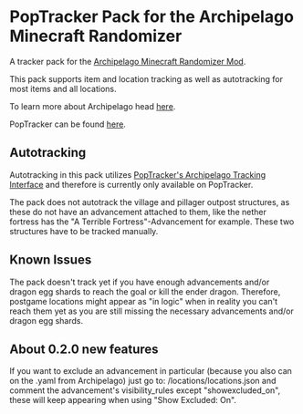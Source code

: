 # PopTracker Pack for the Archipelago Minecraft Randomizer

A tracker pack for the [Archipelago Minecraft Randomizer Mod](https://github.com/KonoTyran/Minecraft_AP_Randomizer).

This pack supports item and location tracking as well as autotracking for most items and all locations.

To learn more about Archipelago head [here](https://archipelago.gg).

PopTracker can be found [here](https://github.com/black-sliver/PopTracker).

## Autotracking

Autotracking in this pack
utilizes [PopTracker's Archipelago Tracking Interface](https://github.com/black-sliver/PopTracker/blob/master/doc/AUTOTRACKING.md#archipelago-interface)
and therefore is currently only available on PopTracker.

The pack does not autotrack the village and pillager outpost structures, as these do not have an advancement attached to
them, like the nether fortress has the "A Terrible Fortress"-Advancement for example. These two structures have to be
tracked manually.

## Known Issues

The pack doesn't track yet if you have enough advancements and/or dragon egg shards to reach the goal or kill the ender
dragon. Therefore, postgame locations might appear as "in logic" when in reality you can't reach them yet as you are
still missing the necessary advancements and/or dragon egg shards.

## About 0.2.0 new features

If you want to exclude an advancement in particular (because you also can on the .yaml from Archipelago) just go to:
/locations/locations.json and comment the advancement's visibility_rules except "showexcluded_on", these will keep
appearing when using "Show Excluded: On".
